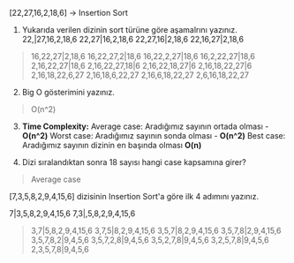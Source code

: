 [22,27,16,2,18,6] -> Insertion Sort

1. Yukarıda verilen dizinin sort türüne göre aşamalrını yazınız.
  22,|27,16,2,18,6
  22,27|16,2,18,6
  22,27,16|2,18,6
  22,16,27|2,18,6
> 16,22,27|2,18,6
  16,22,27,2|18,6
  16,22,2,27|18,6
  16,2,22,27|18,6
> 2,16,22,27|18,6
  2,16,22,27,18|6
  2,16,22,18,27|6
> 2,16,18,22,27|6
  2,16,18,22,6,27
  2,16,18,6,22,27
  2,16,6,18,22,27
> 2,6,16,18,22,27


2. Big O gösterimini yazınız.
> O(n^2)

3. **Time Complexity:**
Average case: Aradığımız sayının ortada olması - **O(n^2)**
Worst case: Aradığımız sayının sonda olması - **O(n^2)**
Best case: Aradığımız sayının dizinin en başında olması **O(n)**

4. Dizi sıralandıktan sonra 18 sayısı hangi case kapsamına girer? 
> Average case


[7,3,5,8,2,9,4,15,6] dizisinin Insertion Sort'a göre ilk 4 adımını yazınız.

 7|3,5,8,2,9,4,15,6
 7,3|,5,8,2,9,4,15,6
> 3,7|5,8,2,9,4,15,6
 3,7,5|8,2,9,4,15,6
> 3,5,7|8,2,9,4,15,6
 3,5,7,8|2,9,4,15,6
 3,5,7,8,2|9,4,5,6
 3,5,7,2,8|9,4,5,6
 3,5,2,7,8|9,4,5,6
 3,2,5,7,8|9,4,5,6
> 2,3,5,7,8|9,4,5,6
